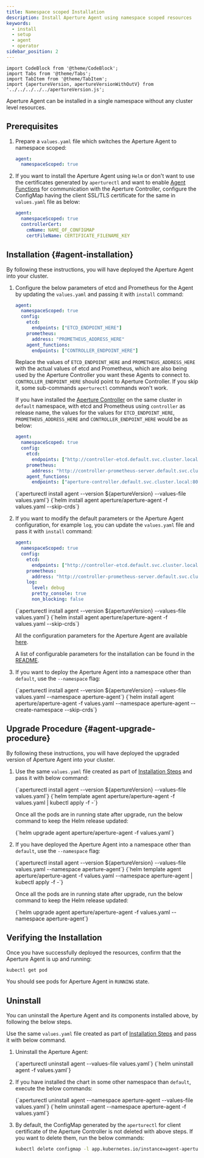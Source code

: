 ```yaml
---
title: Namespace scoped Installation
description: Install Aperture Agent using namespace scoped resources
keywords:
  - install
  - setup
  - agent
  - operator
sidebar_position: 2
---
```


```mdx-code-block
import CodeBlock from '@theme/CodeBlock';
import Tabs from '@theme/Tabs';
import TabItem from '@theme/TabItem';
import {apertureVersion, apertureVersionWithOutV} from '../../../../../apertureVersion.js';
```

Aperture Agent can be installed in a single namespace without any cluster level
resources.

## Prerequisites

1. Prepare a `values.yaml` file which switches the Aperture Agent to namespace
   scoped:

   ```yaml
   agent:
     namespaceScoped: true
   ```

2. If you want to install the Aperture Agent using `Helm` or don't want to use
   the certificates generated by `aperturectl` and want to enable
   [Agent Functions](/reference/configuration/agent.md#functions) for
   communication with the Aperture Controller, configure the ConfigMap having
   the client SSL/TLS certificate for the same in `values.yaml` file as below:

   ```yaml
   agent:
     namespaceScoped: true
     controllerCert:
       cmName: NAME_OF_CONFIGMAP
       certFileName: CERTIFICATE_FILENAME_KEY
   ```

## Installation {#agent-installation}

By following these instructions, you will have deployed the Aperture Agent into
your cluster.

1. Configure the below parameters of etcd and Prometheus for the Agent by
   updating the `values.yaml` and passing it with `install` command:

   ```yaml
   agent:
     namespaceScoped: true
     config:
       etcd:
         endpoints: ["ETCD_ENDPOINT_HERE"]
       prometheus:
         address: "PROMETHEUS_ADDRESS_HERE"
       agent_functions:
         endpoints: ["CONTROLLER_ENDPOINT_HERE"]
   ```

   Replace the values of `ETCD_ENDPOINT_HERE` and `PROMETHEUS_ADDRESS_HERE` with
   the actual values of etcd and Prometheus, which are also being used by the
   Aperture Controller you want these Agents to connect to.
   `CONTROLLER_ENDPOINT_HERE` should point to Aperture Controller. If you skip
   it, some sub-commands `aperturectl` commands won't work.

   If you have installed the
   [Aperture Controller](/get-started/installation/controller/controller.md) on
   the same cluster in `default` namespace, with etcd and Prometheus using
   `controller` as release name, the values for the values for
   `ETCD_ENDPOINT_HERE`, `PROMETHEUS_ADDRESS_HERE` and
   `CONTROLLER_ENDPOINT_HERE` would be as below:

   ```yaml
   agent:
     namespaceScoped: true
     config:
       etcd:
         endpoints: ["http://controller-etcd.default.svc.cluster.local:2379"]
       prometheus:
         address: "http://controller-prometheus-server.default.svc.cluster.local:80"
       agent_functions:
         endpoints: ["aperture-controller.default.svc.cluster.local:8080"]
   ```

   <Tabs groupId="setup" queryString>
   <TabItem value="aperturectl" label="aperturectl">
   <CodeBlock language="bash">
   {`aperturectl install agent --version ${apertureVersion} --values-file values.yaml`}
   </CodeBlock>
   </TabItem>
   <TabItem value="Helm" label="Helm">
   <CodeBlock language="bash">
   {`helm install agent aperture/aperture-agent -f values.yaml --skip-crds`}
   </CodeBlock>
   </TabItem>
   </Tabs>

2. If you want to modify the default parameters or the Aperture Agent
   configuration, for example `log`, you can update the `values.yaml` file and
   pass it with `install` command:

   ```yaml
   agent:
     namespaceScoped: true
     config:
       etcd:
         endpoints: ["http://controller-etcd.default.svc.cluster.local:2379"]
       prometheus:
         address: "http://controller-prometheus-server.default.svc.cluster.local:80"
       log:
         level: debug
         pretty_console: true
         non_blocking: false
   ```

   <Tabs groupId="setup" queryString>
   <TabItem value="aperturectl" label="aperturectl">
   <CodeBlock language="bash">
   {`aperturectl install agent --version ${apertureVersion} --values-file values.yaml`}
   </CodeBlock>
   </TabItem>
   <TabItem value="Helm" label="Helm">
   <CodeBlock language="bash">
   {`helm install agent aperture/aperture-agent -f values.yaml --skip-crds`}
   </CodeBlock>
   </TabItem>
   </Tabs>

   All the configuration parameters for the Aperture Agent are available
   [here](/reference/configuration/agent.md).

   A list of configurable parameters for the installation can be found in the
   [README](https://artifacthub.io/packages/helm/aperture/aperture-agent#parameters).

3. If you want to deploy the Aperture Agent into a namespace other than
   `default`, use the `--namespace` flag:

   <Tabs groupId="setup" queryString>
   <TabItem value="aperturectl" label="aperturectl">
   <CodeBlock language="bash">
   {`aperturectl install agent --version ${apertureVersion} --values-file values.yaml --namespace aperture-agent`}
   </CodeBlock>
   </TabItem>
   <TabItem value="Helm" label="Helm">
   <CodeBlock language="bash">
   {`helm install agent aperture/aperture-agent -f values.yaml --namespace aperture-agent --create-namespace --skip-crds`}
   </CodeBlock>
   </TabItem>
   </Tabs>

## Upgrade Procedure {#agent-upgrade-procedure}

By following these instructions, you will have deployed the upgraded version of
Aperture Agent into your cluster.

1. Use the same `values.yaml` file created as part of
   [Installation Steps](#agent-installation) and pass it with below command:

   <Tabs groupId="setup" queryString>
   <TabItem value="aperturectl" label="aperturectl">
   <CodeBlock language="bash">
   {`aperturectl install agent --version ${apertureVersion} --values-file values.yaml`}
   </CodeBlock>
   </TabItem>
   <TabItem value="Helm" label="Helm">
   <CodeBlock language="bash">
   {`helm template agent aperture/aperture-agent -f values.yaml | kubectl apply -f -`}
   </CodeBlock>

   Once all the pods are in running state after upgrade, run the below command
   to keep the Helm release updated:

   <CodeBlock language="bash">
   {`helm upgrade agent aperture/aperture-agent -f values.yaml`}
   </CodeBlock>
   </TabItem>
   </Tabs>

2. If you have deployed the Aperture Agent into a namespace other than
   `default`, use the `--namespace` flag:

   <Tabs groupId="setup" queryString>
   <TabItem value="aperturectl" label="aperturectl">
   <CodeBlock language="bash">
   {`aperturectl install agent --version ${apertureVersion} --values-file values.yaml --namespace aperture-agent`}
   </CodeBlock>
   </TabItem>
   <TabItem value="Helm" label="Helm">
   <CodeBlock language="bash">
   {`helm template agent aperture/aperture-agent -f values.yaml --namespace aperture-agent | kubectl apply -f -`}
   </CodeBlock>

   Once all the pods are in running state after upgrade, run the below command
   to keep the Helm release updated:

   <CodeBlock language="bash">
   {`helm upgrade agent aperture/aperture-agent -f values.yaml --namespace aperture-agent`}
   </CodeBlock>
   </TabItem>
   </Tabs>

## Verifying the Installation

Once you have successfully deployed the resources, confirm that the Aperture
Agent is up and running:

```bash
kubectl get pod
```

You should see pods for Aperture Agent in `RUNNING` state.

## Uninstall

You can uninstall the Aperture Agent and its components installed above, by
following the below steps.

Use the same `values.yaml` file created as part of
[Installation Steps](#agent-installation) and pass it with below command.

1. Uninstall the Aperture Agent:

   <Tabs groupId="setup" queryString>
   <TabItem value="aperturectl" label="aperturectl">
   <CodeBlock language="bash">
   {`aperturectl uninstall agent --values-file values.yaml`}
   </CodeBlock>
   </TabItem>
   <TabItem value="Helm" label="Helm">
   <CodeBlock language="bash">
   {`helm uninstall agent -f values.yaml`}
   </CodeBlock>
   </TabItem>
   </Tabs>

2. If you have installed the chart in some other namespace than `default`,
   execute the below commands:

   <Tabs groupId="setup" queryString>
   <TabItem value="aperturectl" label="aperturectl">
   <CodeBlock language="bash">
   {`aperturectl uninstall agent --namespace aperture-agent --values-file values.yaml`}
   </CodeBlock>
   </TabItem>
   <TabItem value="Helm" label="Helm">
   <CodeBlock language="bash">
   {`helm uninstall agent --namespace aperture-agent -f values.yaml`}
   </CodeBlock>
   </TabItem>
   </Tabs>

3. By default, the ConfigMap generated by the `aperturectl` for client
   certificate of the Aperture Controller is not deleted with above steps. If
   you want to delete them, run the below commands:

   ```bash
   kubectl delete configmap -l app.kubernetes.io/instance=agent-aperture-agent
   ```
